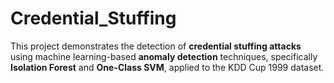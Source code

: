 # Credential_Stuffing
This project demonstrates the detection of **credential stuffing attacks** using machine learning-based **anomaly detection** techniques, specifically **Isolation Forest** and **One-Class SVM**, applied to the KDD Cup 1999 dataset.
